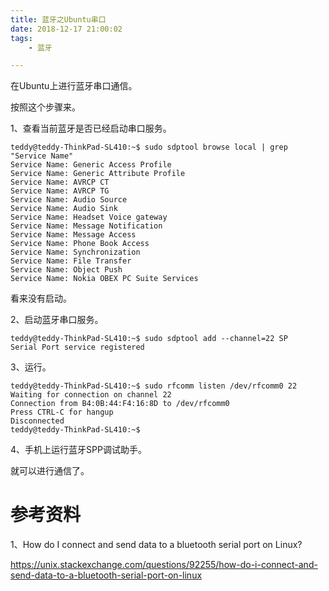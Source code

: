 ```yaml
---
title: 蓝牙之Ubuntu串口
date: 2018-12-17 21:00:02
tags:
	- 蓝牙

---
```




在Ubuntu上进行蓝牙串口通信。

按照这个步骤来。

1、查看当前蓝牙是否已经启动串口服务。

```
teddy@teddy-ThinkPad-SL410:~$ sudo sdptool browse local | grep "Service Name" 
Service Name: Generic Access Profile
Service Name: Generic Attribute Profile
Service Name: AVRCP CT
Service Name: AVRCP TG
Service Name: Audio Source
Service Name: Audio Sink
Service Name: Headset Voice gateway
Service Name: Message Notification
Service Name: Message Access
Service Name: Phone Book Access
Service Name: Synchronization
Service Name: File Transfer
Service Name: Object Push
Service Name: Nokia OBEX PC Suite Services
```

看来没有启动。

2、启动蓝牙串口服务。

```
teddy@teddy-ThinkPad-SL410:~$ sudo sdptool add --channel=22 SP
Serial Port service registered
```

3、运行。

```
teddy@teddy-ThinkPad-SL410:~$ sudo rfcomm listen /dev/rfcomm0 22
Waiting for connection on channel 22
Connection from B4:0B:44:F4:16:8D to /dev/rfcomm0
Press CTRL-C for hangup
Disconnected
teddy@teddy-ThinkPad-SL410:~$ 
```

4、手机上运行蓝牙SPP调试助手。

就可以进行通信了。



# 参考资料

1、How do I connect and send data to a bluetooth serial port on Linux?

https://unix.stackexchange.com/questions/92255/how-do-i-connect-and-send-data-to-a-bluetooth-serial-port-on-linux